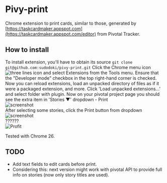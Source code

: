 # Pivy-print
Chrome extension to print cards, similar to those, generated by [https://taskcardmaker.appspot.com](https://taskcardmaker.appspot.com/editor) from Pivotal Tracker.

## How to install
To install extension, you'll have to obtain its source
``` git clone git@github.com:sudodoki/pivy-print.git ```
Click the Chrome menu icon ![three lines icon](http://developer.chrome.com/static/images/hotdogmenu.png)  and select Extensions from the Tools menu. Ensure that the "Developer mode" checkbox in the top right-hand corner is checked. Now you can reload extensions, load an unpacked directory of files as if it were a packaged extension, and more. Click 'Load unpacked extensions...' and select folder with plugin.
Now on your pivotal project page you should see the extra item in 'Stories ▼' dropdown - Print  
![screenshot](https://raw.github.com/sudodoki/pivy-print/images/print_disabled_select.png)  
After selecting some stories, click the Print button from dropdown
![screenshot](https://raw.github.com/sudodoki/pivy-print/images/print_enabled_select.png)  
??????  
![Profit](https://raw.github.com/sudodoki/pivy-print/images/print_version.png)

Tested with Chrome 26.

## TODO

* Add text fields to edit cards before print.  
* Considering this: next version might work with pivotal API to provide full info on stories (now only story titles are used).  


